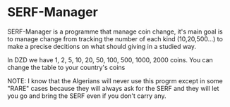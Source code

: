 # SERF-Manager
SERF-Manager is a programme that manage coin change, it's main goal is to manage change from tracking the number of each kind (10,20,500...) to make a precise decitions on what should giving in a studied way.

In DZD we have 1, 2, 5, 10, 20, 50, 100, 500, 1000, 2000 coins.
You can change the table to your country's coins

NOTE:
I know that the Algerians will never use this progrm except in some "RARE" cases because they will always ask for the SERF and they will let you go and bring the SERF even if you don't carry any.                         
